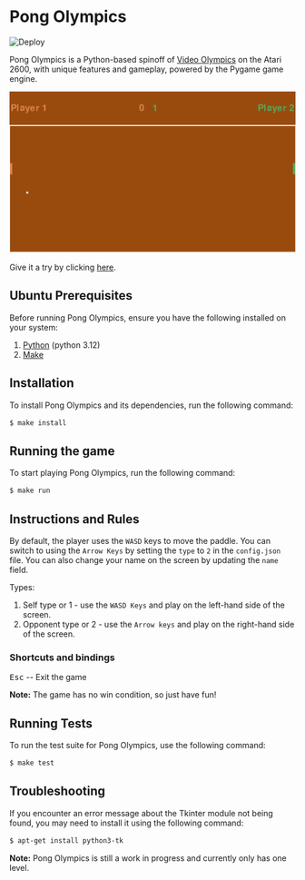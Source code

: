 # Pong Olympics

<img alt="Deploy" src="https://github.com/pacna/pong-olympics/workflows/Deploy/badge.svg" />

Pong Olympics is a Python-based spinoff of [Video Olympics](https://en.wikipedia.org/wiki/Video_Olympics) on the Atari 2600, with unique features and gameplay, powered by the Pygame game engine.

![pong-olympics](./docs/pong-olympics.png)

Give it a try by clicking [here](https://pacna.github.io/pong-olympics/).

## Ubuntu Prerequisites

Before running Pong Olympics, ensure you have the following installed on your system:

1. [Python](https://www.python.org/downloads/) (python 3.12)
2. [Make](https://www.gnu.org/software/make/)

## Installation

To install Pong Olympics and its dependencies, run the following command:

```bash
$ make install
```

## Running the game

To start playing Pong Olympics, run the following command:

```bash
$ make run
```

## Instructions and Rules

By default, the player uses the `WASD` keys to move the paddle. You can switch to using the `Arrow Keys` by setting the `type` to `2` in the `config.json` file. You can also change your name on the screen by updating the `name` field.

Types:

1. Self type or 1 - use the `WASD Keys` and play on the left-hand side of the screen.
2. Opponent type or 2 - use the `Arrow keys` and play on the right-hand side of the screen.

### Shortcuts and bindings

<kbd>Esc</kbd> -- Exit the game

**Note:** The game has no win condition, so just have fun!

## Running Tests

To run the test suite for Pong Olympics, use the following command:

```bash
$ make test
```

## Troubleshooting

If you encounter an error message about the Tkinter module not being found, you may need to install it using the following command:

```bash
$ apt-get install python3-tk
```

**Note:** Pong Olympics is still a work in progress and currently only has one level.
